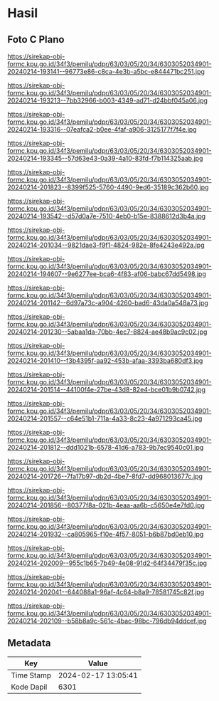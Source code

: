 # Hasil

## Foto C Plano

https://sirekap-obj-formc.kpu.go.id/34f3/pemilu/pdpr/63/03/05/20/34/6303052034901-20240214-193141--96773e86-c8ca-4e3b-a5bc-e844471bc251.jpg

https://sirekap-obj-formc.kpu.go.id/34f3/pemilu/pdpr/63/03/05/20/34/6303052034901-20240214-193213--7bb32966-b003-4349-ad71-d24bbf045a06.jpg

https://sirekap-obj-formc.kpu.go.id/34f3/pemilu/pdpr/63/03/05/20/34/6303052034901-20240214-193316--07eafca2-b0ee-4faf-a906-3125177f7f4e.jpg

https://sirekap-obj-formc.kpu.go.id/34f3/pemilu/pdpr/63/03/05/20/34/6303052034901-20240214-193345--57d63e43-0a39-4a10-83fd-f7b114325aab.jpg

https://sirekap-obj-formc.kpu.go.id/34f3/pemilu/pdpr/63/03/05/20/34/6303052034901-20240214-201823--8399f525-5760-4490-9ed6-35189c362b60.jpg

https://sirekap-obj-formc.kpu.go.id/34f3/pemilu/pdpr/63/03/05/20/34/6303052034901-20240214-193542--d57d0a7e-7510-4eb0-b15e-8388612d3b4a.jpg

https://sirekap-obj-formc.kpu.go.id/34f3/pemilu/pdpr/63/03/05/20/34/6303052034901-20240214-201034--9821dae3-f9f1-4824-982e-8fe4243e492a.jpg

https://sirekap-obj-formc.kpu.go.id/34f3/pemilu/pdpr/63/03/05/20/34/6303052034901-20240214-194607--9e6277ee-bca6-4f83-af06-babc67dd5498.jpg

https://sirekap-obj-formc.kpu.go.id/34f3/pemilu/pdpr/63/03/05/20/34/6303052034901-20240214-201142--6d97a73c-a904-4260-bad6-43da0a548a73.jpg

https://sirekap-obj-formc.kpu.go.id/34f3/pemilu/pdpr/63/03/05/20/34/6303052034901-20240214-201230--5abaa1da-70bb-4ec7-8824-ae48b9ac9c02.jpg

https://sirekap-obj-formc.kpu.go.id/34f3/pemilu/pdpr/63/03/05/20/34/6303052034901-20240214-201410--f3b4395f-aa92-453b-afaa-3393ba680df3.jpg

https://sirekap-obj-formc.kpu.go.id/34f3/pemilu/pdpr/63/03/05/20/34/6303052034901-20240214-201514--44100f4e-27be-43d8-82e4-bce01b9b0742.jpg

https://sirekap-obj-formc.kpu.go.id/34f3/pemilu/pdpr/63/03/05/20/34/6303052034901-20240214-201557--c64e51b1-711a-4a33-8c23-4a971293ca45.jpg

https://sirekap-obj-formc.kpu.go.id/34f3/pemilu/pdpr/63/03/05/20/34/6303052034901-20240214-201812--ddd1021b-6578-41d6-a783-9b7ec9540c01.jpg

https://sirekap-obj-formc.kpu.go.id/34f3/pemilu/pdpr/63/03/05/20/34/6303052034901-20240214-201726--7fa17b97-db2d-4be7-8fd7-dd968013677c.jpg

https://sirekap-obj-formc.kpu.go.id/34f3/pemilu/pdpr/63/03/05/20/34/6303052034901-20240214-201856--80377f8a-021b-4eaa-aa6b-c5650e4e7fd0.jpg

https://sirekap-obj-formc.kpu.go.id/34f3/pemilu/pdpr/63/03/05/20/34/6303052034901-20240214-201932--ca805965-f10e-4f57-8051-b6b87bd0eb10.jpg

https://sirekap-obj-formc.kpu.go.id/34f3/pemilu/pdpr/63/03/05/20/34/6303052034901-20240214-202009--955c1b65-7b49-4e08-91d2-64f34479f35c.jpg

https://sirekap-obj-formc.kpu.go.id/34f3/pemilu/pdpr/63/03/05/20/34/6303052034901-20240214-202041--644088a1-96af-4c64-b8a9-78581745c82f.jpg

https://sirekap-obj-formc.kpu.go.id/34f3/pemilu/pdpr/63/03/05/20/34/6303052034901-20240214-202109--b58b8a9c-561c-4bac-98bc-796db94ddcef.jpg


## Metadata

| Key        | Value               |
| ---------- | ------------------- |
| Time Stamp | 2024-02-17 13:05:41 |
| Kode Dapil | 6301                |



